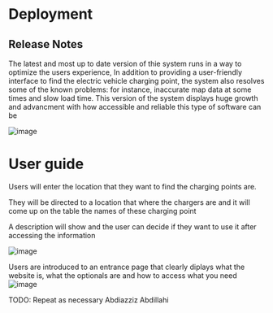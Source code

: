 # Deployment

## Release Notes
The latest and most up to date version of thie system runs in a way to optimize the users experience, In addition to providing a user-friendly interface to find the electric vehicle charging point, the system also resolves some of the known problems: for instance, inaccurate map data at some times and slow load time. This version of the system displays huge growth and advancment with how accessible and reliable this type of software can be

![image](https://github.com/y2-aidid/Electric-Vehicle-Charging-Points/assets/148769173/54a091ca-0eda-4d43-bf5a-ec72279392e1)


# User guide
Users will enter the location that they want to find the charging points are.

They will be directed to a location that where the chargers are and it will come up on the table the names of these charging point

A description will show and the user can decide if they want to use it after accessing the information

![image](https://github.com/y2-aidid/Electric-Vehicle-Charging-Points/assets/148769173/fdf87833-3bb6-48df-aaf8-08739f8958aa)

Users are introduced to an entrance page that clearly diplays what the website is, what the optionals are and how to access what you need
![image](https://github.com/y2-aidid/Electric-Vehicle-Charging-Points/assets/149386846/60cc6566-c0c3-466b-83cb-6b72936a88f4)


TODO: Repeat as necessary
Abdiazziz Abdillahi
